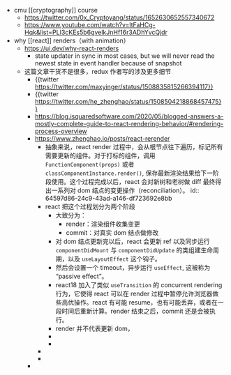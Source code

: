 - cmu [[cryptography]] course
	- https://twitter.com/0x_Cryptoyang/status/1652630652557340672
	- https://www.youtube.com/watch?v=ltFaHCg-Hqk&list=PLI3cKEs5b6gvelkJnHf16r3ADhYvcQjdr
- why [[react]] renders（with animation）
	- https://ui.dev/why-react-renders
		- state updater in sync in most cases, but we will never read the newest state in event handler because of snapshot
	- 这篇文章干货不是很多，redux 作者写的涉及更多细节
		- {{twitter https://twitter.com/maxyinger/status/1508835815266394117}}
		- {{twitter https://twitter.com/he_zhenghao/status/1508504218868457475}}
		- https://blog.isquaredsoftware.com/2020/05/blogged-answers-a-mostly-complete-guide-to-react-rendering-behavior/#rendering-process-overview
		- https://www.zhenghao.io/posts/react-rerender
			- 抽象来说，react render 过程中，会从根节点往下遍历，标记所有需要更新的组件。对于打标的组件，调用 `FunctionComponent(props)` 或者 `classComponentInstance.render()`, 保存最新渲染结果给下一阶段使用。这个过程完成以后，react 会对新树和老树做 diff 最终得出一系列对 dom 结点的变更操作（reconciliation）。
			  id:: 64597d86-24c9-43ad-a146-df723692e8bb
			- react 把这个过程划分为两个阶段
				- 大致分为：
					- render：渲染组件收集变更
					- commit：对真实 dom 结点做修改
				- 对 dom 结点更新完以后，react 会更新 ref 以及同步运行 `componentDidMount` 与 `componentDidUpdate` 的类组建生命周期，以及 `useLayoutEffect` 这个钩子。
				- 然后会设置一个 timeout，异步运行 `useEffect`, 这被称为 “passive effect”。
				- react18 加入了类似 `useTransition` 的 concurrent rendering 行为，它使得 react 可以在 render 过程中暂停允许浏览器做些高优操作。react 有可能 resume，也有可能丢弃，或者在一段时间后重新计算。render 结束之后，commit 还是会被执行。
				- render 并不代表更新 dom，
				-
				-
			-
			-
		-